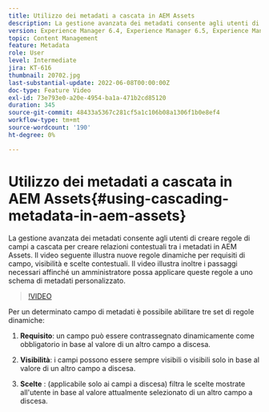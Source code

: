 ```yaml
---
title: Utilizzo dei metadati a cascata in AEM Assets
description: La gestione avanzata dei metadati consente agli utenti di creare regole di campi a cascata per creare relazioni contestuali tra i metadati in AEM Assets. Il video seguente illustra nuove regole dinamiche per requisiti di campo, visibilità e scelte contestuali. Il video illustra inoltre i passaggi necessari affinché un amministratore possa applicare queste regole a uno schema di metadati personalizzato.
version: Experience Manager 6.4, Experience Manager 6.5, Experience Manager as a Cloud Service
topic: Content Management
feature: Metadata
role: User
level: Intermediate
jira: KT-616
thumbnail: 20702.jpg
last-substantial-update: 2022-06-08T00:00:00Z
doc-type: Feature Video
exl-id: 73e793e0-a20e-4954-ba1a-471b2cd85120
duration: 345
source-git-commit: 48433a5367c281cf5a1c106b08a1306f1b0e8ef4
workflow-type: tm+mt
source-wordcount: '190'
ht-degree: 0%

---
```


# Utilizzo dei metadati a cascata in AEM Assets{#using-cascading-metadata-in-aem-assets}

La gestione avanzata dei metadati consente agli utenti di creare regole di campi a cascata per creare relazioni contestuali tra i metadati in AEM Assets. Il video seguente illustra nuove regole dinamiche per requisiti di campo, visibilità e scelte contestuali. Il video illustra inoltre i passaggi necessari affinché un amministratore possa applicare queste regole a uno schema di metadati personalizzato.

>[!VIDEO](https://video.tv.adobe.com/v/347043?quality=12&learn=on&captions=ita)

Per un determinato campo di metadati è possibile abilitare tre set di regole dinamiche:

1. **Requisito**: un campo può essere contrassegnato dinamicamente come obbligatorio in base al valore di un altro campo a discesa.

2. **Visibilità**: i campi possono essere sempre visibili o visibili solo in base al valore di un altro campo a discesa.

3. **Scelte** : (applicabile solo ai campi a discesa) filtra le scelte mostrate all&#39;utente in base al valore attualmente selezionato di un altro campo a discesa.
